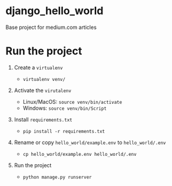 # django_hello_world
Base project for medium.com articles

# Run the project

1. Create a `virtualenv`
    * ```virtualenv venv/```

2. Activate the `virutalenv`
   * Linux/MacOS: ```source venv/bin/activate```
   * Windows: ```source venv/bin/Script```
3. Install `requirements.txt`
   *  ```pip install -r requirements.txt```
4. Rename or copy `hello_world/example.env` to `hello_world/.env` 
    * ```cp hello_world/example.env hello_world/.env```
5. Run the project
   * ```python manage.py runserver```